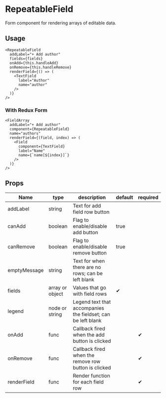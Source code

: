 # RepeatableField
Form component for rendering arrays of editable data.

## Usage
```
<RepeatableField
  addLabel="+ Add author"
  fields={fields}
  onAdd={this.handleAdd}
  onRemove={this.handleRemove}
  renderField={() => (
    <TextField
      label="Author"
      name="author"
    />
  )}
/>
```

### With Redux Form
```
<FieldArray
  addLabel="+ Add author"
  component={RepeatableField}
  name="authors"
  renderField={(field, index) => (
    <Field
      component={TextField}
      label="Name"
      name={`name[${index}]`}
    />
  )}
/>
```

## Props
Name | type | description | default | required
--- | --- | --- | --- | ---
addLabel | string | Text for add field row button |
canAdd | boolean | Flag to enable/disable add button | true
canRemove | boolean | Flag to enable/disable remove button | true
emptyMessage | string | Text for when there are no rows; can be left blank |
fields | array or object | Values that go with field rows | &#10004;
legend | node or string | Legend text that accompanies the fieldset; can be left blank |
onAdd | func | Callback fired when the add button is clicked |  | &#10004;
onRemove | func | Callback fired when the remove row button is clicked |  | &#10004;
renderField | func | Render function for each field row |  | &#10004;
